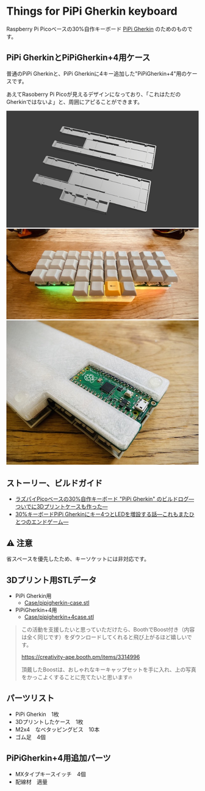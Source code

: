 # Things for PiPi Gherkin keyboard

Raspberry Pi Picoベースの30%自作キーボード [PiPi Gherkin](https://talpkeyboard.net/items/60ab41e10e24033744e21b93) のためのものです。

## PiPi GherkinとPiPiGherkin+4用ケース

普通のPiPi Gherkinと、PiPi Gherkinに4キー追加した"PiPiGherkin+4"用のケースです。

あえてRasoberry Pi Picoが見えるデザインになっており、「これはただのGherkinではないよ」と、周囲にアピることができます。

<img src="https://raw.githubusercontent.com/atsuyuki/things-for-pipigherkin-keyboard/main/pipigherkin-cases.png">

<img src="https://raw.githubusercontent.com/atsuyuki/things-for-pipigherkin-keyboard/main/IMG_8415.jpg">

<img src="https://raw.githubusercontent.com/atsuyuki/things-for-pipigherkin-keyboard/main/IMG_8418.jpg">

## ストーリー、ビルドガイド

- [ラズパイPicoベースの30%自作キーボード "PiPi Gherkin" のビルドログ—ついでに3Dプリントケースも作った—](https://www.creativity-ape.com/entry/2021/07/24/180000#%E3%82%B1%E3%83%BC%E3%82%B9%E3%82%82%E3%81%A4%E3%81%8F%E3%82%8D%E3%81%86)
- [30%キーボードPiPi Gherkinにキー4つとLEDを増設する話—これもまたひとつのエンドゲーム—](https://www.creativity-ape.com/entry/2021/10/21/205731)


## ⚠️ 注意

省スペースを優先したため、キーソケットには非対応です。

## 3Dプリント用STLデータ

- PiPi Gherkin用
  - [Case/pipigherkin-case.stl](https://github.com/atsuyuki/things-for-pipigherkin-keyboard/blob/main/Case/pipigherkin-case.stl)
- PiPiGherkin+4用
  - [Case/pipigherkin+4case.stl](https://github.com/atsuyuki/things-for-pipigherkin-keyboard/blob/main/Case/pipigherkin+4case.stl)

> この活動を支援したいと思っていただけたら、BoothでBoost付き（内容は全く同じです）をダウンロードしてくれると飛び上がるほど嬉しいです。
>
> https://creativity-ape.booth.pm/items/3314996
>
> 頂戴したBoostは、おしゃれなキーキャップセットを手に入れ、上の写真をかっこよくすることに充てたいと思います🔥

## パーツリスト

- PiPi Gherkin　1枚
- 3Dプリントしたケース　1枚
- M2x4　なべタッピングビス　10本
- ゴム足　4個

## PiPiGherkin+4用追加パーツ

- MXタイプキースイッチ　4個
- 配線材　適量
